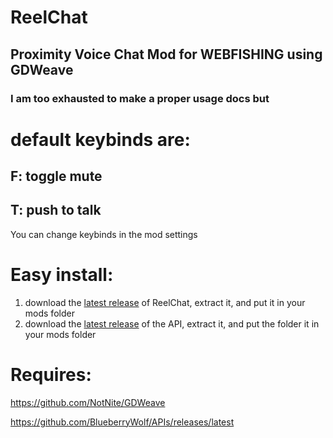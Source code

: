 # ReelChat
##  Proximity Voice Chat Mod for WEBFISHING using GDWeave

### I am too exhausted to make a proper usage docs but
# default keybinds are:
## F: toggle mute
## T: push to talk

You can change keybinds in the mod settings

# Easy install:
1. download the [latest release](https://github.com/BlueberryWolf/ReelChat/releases/tag/v1.0.0) of ReelChat, extract it, and put it in your mods folder
2. download the [latest release](https://github.com/BlueberryWolf/APIs/releases/latest) of the API, extract it, and put the folder it in your mods folder
   
# Requires:
https://github.com/NotNite/GDWeave

https://github.com/BlueberryWolf/APIs/releases/latest
